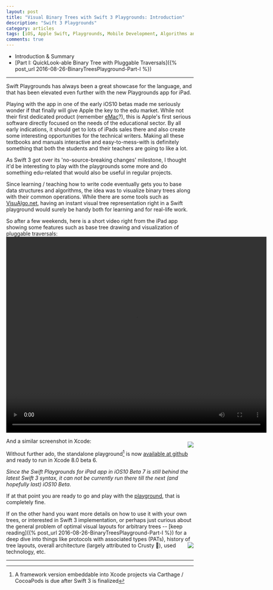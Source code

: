 ```yaml
---
layout: post
title: "Visual Binary Trees with Swift 3 Playgrounds: Introduction"
description: "Swift 3 Playgrounds"
category: articles
tags: [iOS, Apple Swift, Playgrounds, Mobile Development, Algorithms and Data Structures]
comments: true
---
```


+ Introduction & Summary
+ [Part I: QuickLook-able Binary Tree with Pluggable Traversals]({% post_url 2016-08-26-BinaryTreesPlayground-Part-I %})

--------
Swift Playgrounds has always been a great showcase for the language, and that has been elevated even further with the new Playgrounds app for iPad.

Playing with the app in one of the early iOS10 betas made me seriously wonder if that finally will give Apple the key to the edu market. While not their first dedicated product (remember [eMac](https://en.wikipedia.org/wiki/EMac)?), this is  Apple's first serious software directly focused on the needs of the educational sector. By all early indications, it should get to lots of iPads sales there and also create some interesting opportunities for the technical writers. Making all these textbooks and manuals interactive and easy-to-mess-with is definitely something that both the students and their teachers are going to like a lot.

As Swift 3 got over its 'no-source-breaking changes' milestone, I thought it'd be interesting to play with the playgrounds some more and do something edu-related that would also be useful in regular projects.

Since learning / teaching how to write code eventually gets you to base data structures and algorithms, the idea was to visualize binary trees along with their common operations. While there are some tools such as [VisuAlgo.net](http://visualgo.net), having an instant visual tree representation right in a Swift playground would surely be handy both for learning and for real-life work.

So after a few weekends, here is a short video right from the iPad app showing some features such as base tree drawing and visualization of pluggable traversals:
<video width="700" height="526" controls="true">
<source src="{% if site.baseurl %}{{ site.baseurl }}{% endif %}/images/VisualBinaryTrees.mp4" type="video/mp4" />
</video>

And a similar screenshot in Xcode: <img style="float: right; margin: 10px 0px 0px 10px;" src="{% if site.baseurl %}{{ site.baseurl }}{% endif %}/images/tree3.png">

Without further ado, the standalone playground[^1] is now [available at github](https://github.com/akpw/VisualBinaryTrees) and ready to run in Xcode 8.0 beta 6.

_Since the Swift Playgrounds for iPad app in iOS10 Beta 7 is still behind the latest Swift 3 syntax, it can not be currently run there till the next (and hopefully last) iOS10 Beta_.

If at that point you are ready to go and play with the [playground](https://github.com/akpw/VisualBinaryTrees), that is completely fine.

If on the other hand you want more details on how to use it with your own trees, or interested in Swift 3 implementation, or perhaps just curious about the general problem of optimal visual layouts for arbitrary trees -- [keep reading]({% post_url 2016-08-26-BinaryTreesPlayground-Part-I %}) for a deep dive into things like protocols with associated types (PATs), history of tree layouts, overall architecture (largely attributed to Crusty 👻), <img style="float: right; margin: 0px 0px;" src="{% if site.baseurl %}{{ site.baseurl }}{% endif %}/images/crusty.png"> used technology, etc.

* * *
[^1]: A framework version embeddable into Xcode projects via Carthage / CocoaPods is due after Swift 3 is finalized


